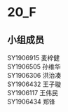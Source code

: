 # 20_F

## 小组成员

SY1906915 麦梓健  
SY1906505 孙维华  
SY1906306 洪治凑  
SY1906432 王子璇  
SY1906117 王伟民  
SY1906434 郑锋
